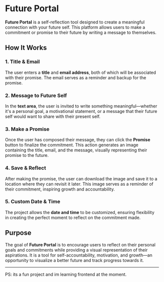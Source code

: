 
# Future Portal

**Future Portal** is a self-reflection tool designed to create a meaningful connection with your future self. This platform allows users to make a commitment or promise to their future by writing a message to themselves.

## How It Works

### 1. **Title & Email**
The user enters a **title** and **email address**, both of which will be associated with their promise. The email serves as a reminder and backup for the promise.

### 2. **Message to Future Self**
In the **text area**, the user is invited to write something meaningful—whether it's a personal goal, a motivational statement, or a message that their future self would want to share with their present self.

### 3. **Make a Promise**
Once the user has composed their message, they can click the **Promise** button to finalize the commitment. This action generates an image containing the title, email, and the message, visually representing their promise to the future.

### 4. **Save & Reflect**
After making the promise, the user can download the image and save it to a location where they can revisit it later. This image serves as a reminder of their commitment, inspiring growth and accountability.

### 5. **Custom Date & Time**
The project allows the **date and time** to be customized, ensuring flexibility in creating the perfect moment to reflect on the commitment made.

## Purpose
The goal of **Future Portal** is to encourage users to reflect on their personal goals and commitments while providing a visual representation of their aspirations. It is a tool for self-accountability, motivation, and growth—an opportunity to visualize a better future and track progress towards it.

---


PS: its a fun project and im learning frontend at the moment.